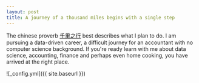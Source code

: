```yaml
---
layout: post
title: A journey of a thousand miles begins with a single step
---
```


The chinese proverb [千里之行](https://en.wikipedia.org/wiki/A_journey_of_a_thousand_miles_begins_with_a_single_step) best describes what I plan to do.
I am pursuing a data-driven career, a difficult journey for an accountant with no computer science background. If you're ready learn with me about data science, accounting, finance and perhaps even home cooking, you have arrived at the right place. 

![_config.yml]({{ site.baseurl }})
